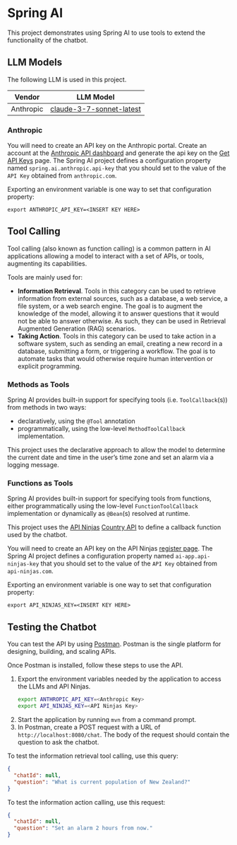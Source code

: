 # Spring AI

This project demonstrates using Spring AI to use tools to extend the functionality of the chatbot.

## LLM Models

The following LLM is used in this project.

| Vendor | LLM Model |
|-----------|----------------------------------------------|
| Anthropic | [claude-3-7-sonnet-latest][anthropic-models] |

### Anthropic

You will need to create an API key on the Anthropic portal. Create an account at
the [Anthropic API dashboard][anthropic] and generate the api key on the [Get API Keys][anthropic-api-keys] page. The
Spring AI project defines a configuration property named `spring.ai.anthropic.api-key` that you should set to the value
of the `API Key` obtained from `anthropic.com`.

Exporting an environment variable is one way to set that configuration property:

```
export ANTHROPIC_API_KEY=<INSERT KEY HERE>
```

## Tool Calling

Tool calling (also known as function calling) is a common pattern in AI applications allowing a model to interact with a
set of APIs, or tools, augmenting its capabilities.

Tools are mainly used for:

- **Information Retrieval**. Tools in this category can be used to retrieve information from external sources, such as a
  database, a web service, a file system, or a web search engine. The goal is to augment the knowledge of the model,
  allowing it to answer questions that it would not be able to answer otherwise. As such, they can be used in Retrieval
  Augmented Generation (RAG) scenarios.
- **Taking Action**. Tools in this category can be used to take action in a software system, such as sending an email,
  creating a new record in a database, submitting a form, or triggering a workflow. The goal is to automate tasks that
  would otherwise require human intervention or explicit programming.

### Methods as Tools

Spring AI provides built-in support for specifying tools (i.e. `ToolCallback`(s)) from methods in two ways:

- declaratively, using the `@Tool` annotation
- programmatically, using the low-level `MethodToolCallback` implementation.

This project uses the declarative approach to allow the model to determine the current date and time in the user’s time
zone and set an alarm via a logging message.

### Functions as Tools

Spring AI provides built-in support for specifying tools from functions, either programmatically using the low-level
`FunctionToolCallback` implementation or dynamically as `@Bean`(s) resolved at runtime.

This project uses the [API Ninjas][api-ninjas] [Country API][api-ninjas-country] to define a callback function used by
the chatbot.

You will need to create an API key on the API Ninjas [register page][api-ninjas-register]. The Spring AI project defines
a configuration property named `ai-app.api-ninjas-key` that you should set to the value of the `API Key` obtained from
`api-ninjas.com`.

Exporting an environment variable is one way to set that configuration property:

```
export API_NINJAS_KEY=<INSERT KEY HERE>
```

## Testing the Chatbot

You can test the API by using [Postman]. Postman is the single platform for designing, building, and scaling APIs.

Once Postman is installed, follow these steps to use the API.

1. Export the environment variables needed by the application to access the LLMs and API Ninjas.
   ```bash
   export ANTHROPIC_API_KEY=<Anthropic Key>
   export API_NINJAS_KEY=<API Ninjas Key>
   ```
1. Start the application by running `mvn` from a command prompt.
1. In Postman, create a POST request with a URL of `http://localhost:8080/chat`. The body of the request should contain
   the question to ask the chatbot.

To test the information retrieval tool calling, use this query:

```json
{
  "chatId": null,
  "question": "What is current population of New Zealand?"
}
```

To test the information action calling, use this request:

```json
{
  "chatId": null,
  "question": "Set an alarm 2 hours from now."
}
```

[anthropic]: https://console.anthropic.com/dashboard
[anthropic-api-keys]: https://console.anthropic.com/settings/keys
[anthropic-models]: https://docs.anthropic.com/en/docs/about-claude/models/all-models
[api-ninjas]: https://api-ninjas.com/
[api-ninjas-country]: https://api-ninjas.com/api/country
[api-ninjas-register]: https://api-ninjas.com/register
[postman]: https://www.postman.com/
